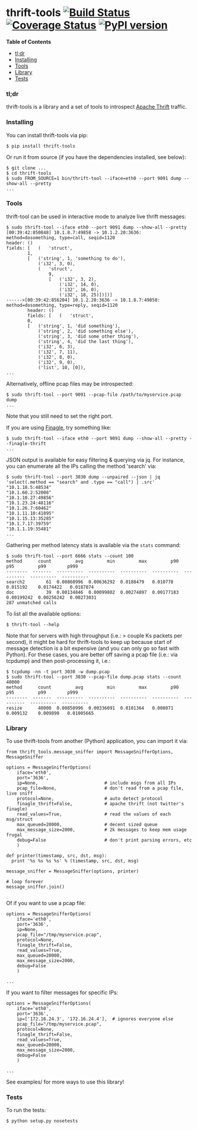 # thrift-tools [![Build Status](https://travis-ci.org/pinterest/thrift-tools.svg?branch=master)](https://travis-ci.org/pinterest/thrift-tools) [![Coverage Status](https://coveralls.io/repos/pinterest/thrift-tools/badge.svg?branch=master&service=github)](https://coveralls.io/github/pinterest/thrift-tools?branch=master) [![PyPI version](https://badge.fury.io/py/thrift-tools.svg)](http://badge.fury.io/py/thrift-tools)


**Table of Contents**

- [tl;dr](#tldr)
- [Installing](#installing)
- [Tools](#tools)
- [Library](#library)
- [Tests](#tests)

### tl;dr ###

thrift-tools is a library and a set of tools to introspect [Apache Thrift](https://thrift.apache.org/ "Apache Thrift")
traffic.

### Installing ###

You can install thrift-tools via pip:

```
$ pip install thrift-tools
```

Or run it from source (if you have the dependencies installed, see below):

```
$ git clone ...
$ cd thrift-tools
$ sudo FROM_SOURCE=1 bin/thrift-tool --iface=eth0 --port 9091 dump --show-all --pretty
...
```

### Tools ###

thrift-tool can be used in interactive mode to analyze live thrift messages:

```
$ sudo thrift-tool --iface eth0 --port 9091 dump --show-all --pretty
[00:39:42:850848] 10.1.8.7:49858 -> 10.1.2.20:3636: method=dosomething, type=call, seqid=1120
header: ()
fields: [   (   'struct',
        1,
        [   ('string', 1, 'something to do'),
            ('i32', 3, 0),
            (   'struct',
                9,
                [   ('i32', 3, 2),
                    ('i32', 14, 0),
                    ('i32', 16, 0),
                    ('i32', 18, 25)])])]
------>[00:39:42:856204] 10.1.2.20:3636 -> 10.1.8.7:49858: method=dosomething, type=reply, seqid=1120
        header: ()
        fields: [   (   'struct',
        0,
        [   ('string', 1, 'did something'),
            ('string', 2, 'did something else'),
            ('string', 3, 'did some other thing'),
            ('string', 4, 'did the last thing'),
            ('i32', 6, 3),
            ('i32', 7, 11),
            ('i32', 8, 0),
            ('i32', 9, 0),
            ('list', 10, [0]),
...
```

Alternatively, offline pcap files may be introspected:

```
$ sudo thrift-tool --port 9091 --pcap-file /path/to/myservice.pcap dump
...
```

Note that you still need to set the right port.

If you are using [Finagle](https://twitter.github.io/finagle/ "Finagle"), try
something like:

```
$ sudo thrift-tool --iface eth0 --port 9091 dump --show-all --pretty --finagle-thrift
...
```

JSON output is available for easy filtering & querying via jq. For instance, you can enumerate
all the IPs calling the method 'search' via:

```
$ sudo thrift-tool --port 3030 dump --unpaired --json | jq 'select(.method == "search" and .type == "call") | .src'
"10.1.18.5:48534"
"10.1.60.2:52008"
"10.1.10.27:49856"
"10.1.23.24:48116"
"10.1.26.7:60462"
"10.1.11.10:41895"
"10.1.15.13:35285"
"10.1.7.17:39759"
"10.1.1.19:35481"
...

```

Gathering per method latency stats is available via the `stats` command:

```
$ sudo thrift-tool --port 6666 stats --count 100
method      count         avg         min         max         p90         p95         p99        p999
--------  -------  ----------  ----------  ----------  ----------  ----------  ----------  ----------
search2        61  0.00860996  0.00636292  0.0188479   0.010778    0.015192    0.0174422   0.0187074
doc            39  0.00134846  0.00099802  0.00274897  0.00177183  0.00199242  0.00256242  0.00273031
287 unmatched calls
```

To list all the available options:

```
$ thrift-tool --help
```

Note that for servers with high throughput (i.e.: > couple Ks packets per second), it might be hard for
thrift-tools to keep up because start of message detection is a bit expensive (and you can only go so
fast with Python). For these cases, you are better off saving a pcap file (i.e.: via tcpdump) and then
post-processing it, i.e.:

```
$ tcpdump -nn -t port 3030 -w dump.pcap
$ sudo thrift-tool --port 3030 --pcap-file dump.pcap stats --count 40000
method      count         avg         min         max         p90         p95         p99        p999
--------  -------  ----------  ----------  ----------  ----------  ----------  ----------  ----------
resize      40000  0.00850996  0.00336091  0.0101364   0.008071    0.009132    0.009890   0.01005665

```

### Library ###

To use thrift-tools from another (Python) application, you can import it via:

```
from thrift_tools.message_sniffer import MessageSnifferOptions, MessageSniffer

options = MessageSnifferOptions(
    iface='eth0',
    port='3636',
    ip=None,                         # include msgs from all IPs
    pcap_file=None,                  # don't read from a pcap file, live sniff
    protocol=None,                   # auto detect protocol
    finagle_thrift=False,            # apache thrift (not twitter's finagle)
    read_values=True,                # read the values of each msg/struct
    max_queued=20000,                # decent sized queue
    max_message_size=2000,           # 2k messages to keep mem usage frugal
    debug=False                      # don't print parsing errors, etc
    )

def printer(timestamp, src, dst, msg):
  print '%s %s %s %s' % (timestamp, src, dst, msg)

message_sniffer = MessageSniffer(options, printer)

# loop forever
message_sniffer.join()


```

Of if you want to use a pcap file:

```
options = MessageSnifferOptions(
    iface='eth0',
    port='3636',
    ip=None,
    pcap_file="/tmp/myservice.pcap",
    protocol=None,
    finagle_thrift=False,
    read_values=True,
    max_queued=20000,
    max_message_size=2000,
    debug=False
    )

...

```

If you want to filter messages for specific IPs:

```
options = MessageSnifferOptions(
    iface='eth0',
    port='3636',
    ip=['172.16.24.3', '172.16.24.4'],  # ignores everyone else
    pcap_file="/tmp/myservice.pcap",
    protocol=None,
    finagle_thrift=False,
    read_values=True,
    max_queued=20000,
    max_message_size=2000,
    debug=False
    )

...

```

See examples/ for more ways to use this library!

### Tests ###

To run the tests:

```
$ python setup.py nosetests
```
